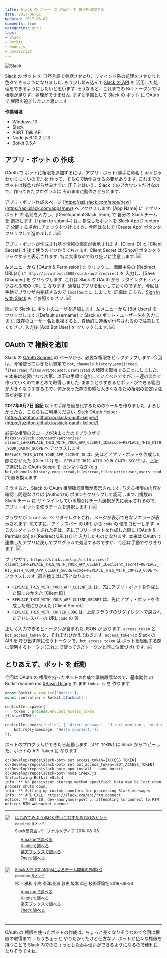 ```yaml
---
title: Slack の ボット に OAuth で 権限を追加する
date: 2017-06-01
updated: 2017-06-07
comments: true
categories: ボット
tags:
- Slack
- Botkit
- Node.js
- JavaScript
---
```


![](/images/slack/slack.png "Slack")

Slack の ボット を 自然言語で会話させたり、リマインド系の処理をさせたりと色々できるようになりました. もう少し踏み込んで [Slack の API](https://api.slack.com/methods) を 活用した処理をできるようにしたいと思います. そうなると、これまでの Bot トークンでは権限が足りず、処理ができません. まずは準備として Slack の ボット に OAuth で 権限を追加したいと思います.


**作業環境**
- Windows 10
- Slack
- A3RT Talk API
- Node.js 6.10.2 LTS
- Botkit 0.5.4


## アプリ・ボット の 作成
OAuth で ボットに権限を追加するには、アプリ・ボット(勝手に命名！ `App` じゃ わかりにくいので.) を 作って、そちらで動作させる必要があります. これまでのボットは残念ながらサヨナラに (T_T とはいえ、Slack でのアカウントだけなので、作ってきたプログラムは そのままに動作させられます.

アプリ・ボット作成のページ [https://api.slack.com/apps/new](https://api.slack.com/apps/new) へ アクセスします.
[App Name] に アプリ・ボット の 名前を入力し、[Development Slack Team] で 自分の Slack チーム を 選択します.
[I plan to submit~] は、作成したボットを Slack App Directory で 公開する場合にチェックをつけますが、今回はなしで [Create App] ボタンをクリックして進めました.
![](/images/slack/oauth/01.png)

アプリ・ボットが作成され基本情報の画面が表示されます. [Client ID] と [Client Secret] は 後で使うのでひかえておきます. Client Secret は [Show] ボタンをクリックすると表示されます. 特に大事なので取り扱いに注意します.
![](/images/slack/oauth/02.png)

左メニューから [OAuth & Permission] を クリックし、画面中央の [Redirect URL(s)] に `http://localhost:3000/slack/auth/redirect` を 入力し、[Save Changes] を クリックします.
これは Slack の OAuth から リダイレクト・バックされる際の URL に なります. 通常はアプリを動かしておくのですが、今回は手動でブラウザ内完結するので `localhost` に しました. 詳細は こちら、[Sign in with Slack](https://api.slack.com/docs/sign-in-with-slack) も ご参照ください.
![](/images/slack/oauth/03.png)

続いて Slack に ボットのユーザを追加します. 左メニューから [Bot Users] を クリックします.
[Default username] に Slack の ボット・ユーザー名を入力します. 既存のユーザー名と重複すると、自動的に連番が付与されるので注意してください.
入力後 [Add Bot User] を クリックします.
![](/images/slack/oauth/04.png)


## OAuth で 権限を追加
Slack の [OAuth Scopes](https://api.slack.com/docs/oauth-scopes) の ページから、必要な権限をピックアップします. 今回は、今後使っていきたい想定で `bot`, `channels:history` ,`emoji:read`, `files:read`, `files:write:user`, `users:read` の権限を取得することにしました.
※ 本来は必要になり次第、以下の手順で追加していくべきですが、一連の流れで作っていくのでまとめて取得しました. あまりとりすぎるとボットができる範囲が大きくなりすぎるので、何かあった際の影響も大きくなるため権限の設定は注意が必要です.

**2017年6月7日 追記**
以下の手順を簡易化するためのツールを作りました. よろしかったら、こちらもご利用ください.
Slack OAuth Helper - [https://azriton.github.io/slack-oauth-helper/](https://azriton.github.io/slack-oauth-helper/)

必要な権限のスコープが決まったのでブラウザで `https://slack.com/oauth/authorize?client_id=REPLACE_THIS_WITH_YOUR_APP_CLIENT_ID&scope=REPLACE_THIS_WITH_YOUR_OAUTH_SCOPE` へ アクセスします.
`REPLACE_THIS_WITH_YOUR_APP_CLIENT_ID` は、先ほどアプリ・ボットを作成した際にひかえた [Client ID] を、
`REPLACE_THIS_WITH_YOUR_OAUTH_SCOPE` は、上記で選択した OAuth Scope を カンマつなぎ (e.g. `bot,channels:history,emoji:read,files:read,files:write:user,users:read`)で置き換えます.

そうすると、Slack の OAuth 権限確認画面が表示されます. 与える権限の内容を確認し問題なければ [Authorize] ボタンをクリックして認可します. (複数の Slack チーム に サインインしている場合はチーム選択が先に表示されるので、アプリ・ボットを使うチームを選択します.)
![](/images/slack/oauth/05.png)

ブラウザが `localhost` へ リダイレクトされ、ページが表示できないエラーが表示されます. 慌てずに、アドレスバー の URL から `code` の 値をコピーします.
※ このリダイレクトされた先は、先にアプリ・ボットを作成した際に [OAuth & Permission] の [Redirect URL(s)] に 入力したものになります. 本来は OAuth で 連携したアプリに戻してプログラムで処理するのですが、今回は手動でやりきります.
![](/images/slack/oauth/06.png)

ブラウザで、`https://slack.com/api/oauth.access?client_id=REPLACE_THIS_WITH_YOUR_APP_CLIENT_ID&client_secret=REPLACE_THIS_WITH_YOUR_APP_CLIENT_SECRET&code=REPLACE_THIS_WITH_COPYED_CODE` へ アクセスします.
置き換えは以下となります.
- `REPLACE_THIS_WITH_YOUR_APP_CLIENT_ID` は、先にアプリ・ボットを作成した際にひかえた [Client ID]
- `REPLACE_THIS_WITH_YOUR_APP_CLIENT_SECRET` は、先にアプリ・ボットを作成した際にひかえた [Client Secret]
- `REPLACE_THIS_WITH_COPYED_CODE` は、上記ブラウザのリダイレクトで戻されたアドレスバーの URL `code` の 値

正しく入力できるとトークンが含まれた JSON が 返ります. `access_token` と `bot_access_token` を、それぞれひかえておきます.
`access_token` は Slack の API を 呼び出す際に使うトークンで、`bot_access_token` は ボットを起動する際に使用するトークン(これまで使ってきたトークンと同じ位置づけ) です.
![](/images/slack/oauth/07.png)


## とりあえず、ボット を 起動
今回は OAuth の 権限を持ったボットの作成で準備段階なので、基本動作 の Botkit readme.md [#Basic Usage](https://github.com/howdyai/botkit/blob/master/docs/readme.md#basic-usage) の まま `index.js` を 作ります.
```javascript
const Botkit = require('botkit');
const controller = Botkit.slackbot();

controller.spawn({
    token : process.env.bot_access_token
}).startRTM();

controller.hears('hello', [ 'direct_message', 'direct_mention', 'mention' ], (bot, message) => {
    bot.reply(message, 'Hello yourself.');
});
```

ボットのプログラムができたら起動します.
`[API_TOKEN]` は Slack からコピーした、ボットの API Token に なります.
```shell-session
c:\Develop\repos\slack-bot> set access_token=[ACCESS_TOKEN]
c:\Develop\repos\slack-bot> set bot_access_token=[BOT_ACCESS_TOKEN]
c:\Develop\repos\slack-bot> npm install --save botkit
c:\Develop\repos\slack-bot> node index.js
Initializing Botkit v0.5.4
info: ** No persistent storage method specified! Data may be lost when process shuts down.
info: ** Setting up custom handlers for processing Slack messages
info: ** API CALL: https://slack.com/api/rtm.connect
notice: ** BOT ID: dev-anonymous-poet ...attempting to connect to RTM!
notice: RTM websocket opened
```



- - - -
<div class="booklink-box" style="text-align:left;padding-bottom:20px;font-size:small;/zoom: 1;overflow: hidden;"><div class="booklink-image" style="float:left;margin:0 15px 10px 0;"><a href="//af.moshimo.com/af/c/click?a_id=860699&p_id=170&pc_id=185&pl_id=4062&s_v=b5Rz2P0601xu&url=http%3A%2F%2Fwww.amazon.co.jp%2Fexec%2Fobidos%2FASIN%2F4893623265" target="_blank" ><img src="https://images-fe.ssl-images-amazon.com/images/I/51SYfM4adrL._SL160_.jpg" style="border: none;" /></a><img src="//i.moshimo.com/af/i/impression?a_id=860699&p_id=170&pc_id=185&pl_id=4062" width="1" height="1" style="border:none;"></div><div class="booklink-info" style="line-height:120%;/zoom: 1;overflow: hidden;"><div class="booklink-name" style="margin-bottom:10px;line-height:120%"><a href="//af.moshimo.com/af/c/click?a_id=860699&p_id=170&pc_id=185&pl_id=4062&s_v=b5Rz2P0601xu&url=http%3A%2F%2Fwww.amazon.co.jp%2Fexec%2Fobidos%2FASIN%2F4893623265" target="_blank" >はじめてみようSlack 使いこなすための31のヒント</a><img src="//i.moshimo.com/af/i/impression?a_id=860699&p_id=170&pc_id=185&pl_id=4062" width="1" height="1" style="border:none;"><div class="booklink-powered-date" style="font-size:8pt;margin-top:5px;font-family:verdana;line-height:120%">posted with <a href="https://yomereba.com" rel="nofollow" target="_blank">ヨメレバ</a></div></div><div class="booklink-detail" style="margin-bottom:5px;">Slack研究会 パーソナルメディア 2016-08-03    </div><div class="booklink-link2" style="margin-top:10px;"><div class="shoplinkamazon" style="margin-right:5px;background: url('//img.yomereba.com/yl.gif') 0 0 no-repeat;padding: 2px 0 2px 18px;white-space: nowrap;"><a href="//af.moshimo.com/af/c/click?a_id=860699&p_id=170&pc_id=185&pl_id=4062&s_v=b5Rz2P0601xu&url=http%3A%2F%2Fwww.amazon.co.jp%2Fexec%2Fobidos%2FASIN%2F4893623265" target="_blank" >Amazonで調べる</a><img src="//i.moshimo.com/af/i/impression?a_id=860699&p_id=170&pc_id=185&pl_id=4062" width="1" height="1" style="border:none;"></div><div class="shoplinkkindle" style="margin-right:5px;background: url('//img.yomereba.com/yl.gif') 0 0 no-repeat;padding: 2px 0 2px 18px;white-space: nowrap;"><a href="//af.moshimo.com/af/c/click?a_id=860699&p_id=170&pc_id=185&pl_id=4062&s_v=b5Rz2P0601xu&url=http%3A%2F%2Fwww.amazon.co.jp%2Fexec%2Fobidos%2FASIN%2FB01L7HCBT2%2F" target="_blank" >Kindleで調べる</a><img src="//i.moshimo.com/af/i/impression?a_id=860699&p_id=170&pc_id=185&pl_id=4062" width="1" height="1" style="border:none;"></div><div class="shoplinkrakuten" style="margin-right:5px;background: url('//img.yomereba.com/yl.gif') 0 -50px no-repeat;padding: 2px 0 2px 18px;white-space: nowrap;"><a href="//af.moshimo.com/af/c/click?a_id=862013&p_id=56&pc_id=56&pl_id=637&s_v=b5Rz2P0601xu&url=http%3A%2F%2Fbooks.rakuten.co.jp%2Frb%2F14364488%2F" target="_blank" >楽天ブックスで調べる</a><img src="//i.moshimo.com/af/i/impression?a_id=862013&p_id=56&pc_id=56&pl_id=637" width="1" height="1" style="border:none;"></div>            <div class="shoplinkseven" style="margin-right:5px;background: url('//img.yomereba.com/yl.gif') 0 -100px no-repeat;padding: 2px 0 2px 18px;white-space: nowrap;"><a href="//af.moshimo.com/af/c/click?a_id=860693&p_id=932&pc_id=1188&pl_id=12456&s_v=b5Rz2P0601xu&url=http%3A%2F%2F7net.omni7.jp%2Fsearch%2F%3FsearchKeywordFlg%3D1%26keyword%3D4-89-362326-3%2520%257C%25204-893-62326-3%2520%257C%25204-8936-2326-3%2520%257C%25204-89362-326-3%2520%257C%25204-893623-26-3%2520%257C%25204-8936232-6-3" target="_blank" >7netで調べる<img src="//i.moshimo.com/af/i/impression?a_id=860693&p_id=932&pc_id=1188&pl_id=12456" width="1" height="1" style="border:none;"></a></div>                          </div></div><div class="booklink-footer" style="clear: left"></div></div>

<div class="booklink-box" style="text-align:left;padding-bottom:20px;font-size:small;/zoom: 1;overflow: hidden;"><div class="booklink-image" style="float:left;margin:0 15px 10px 0;"><a href="//af.moshimo.com/af/c/click?a_id=860699&p_id=170&pc_id=185&pl_id=4062&s_v=b5Rz2P0601xu&url=http%3A%2F%2Fwww.amazon.co.jp%2Fexec%2Fobidos%2FASIN%2F4774182389" target="_blank" ><img src="https://images-fe.ssl-images-amazon.com/images/I/51g9K9r7quL._SL160_.jpg" style="border: none;" /></a><img src="//i.moshimo.com/af/i/impression?a_id=860699&p_id=170&pc_id=185&pl_id=4062" width="1" height="1" style="border:none;"></div><div class="booklink-info" style="line-height:120%;/zoom: 1;overflow: hidden;"><div class="booklink-name" style="margin-bottom:10px;line-height:120%"><a href="//af.moshimo.com/af/c/click?a_id=860699&p_id=170&pc_id=185&pl_id=4062&s_v=b5Rz2P0601xu&url=http%3A%2F%2Fwww.amazon.co.jp%2Fexec%2Fobidos%2FASIN%2F4774182389" target="_blank" >Slack入門 [ChatOpsによるチーム開発の効率化]</a><img src="//i.moshimo.com/af/i/impression?a_id=860699&p_id=170&pc_id=185&pl_id=4062" width="1" height="1" style="border:none;"><div class="booklink-powered-date" style="font-size:8pt;margin-top:5px;font-family:verdana;line-height:120%">posted with <a href="https://yomereba.com" rel="nofollow" target="_blank">ヨメレバ</a></div></div><div class="booklink-detail" style="margin-bottom:5px;">松下 雅和,小島 泰洋,長瀬 敦史,坂本 卓巳 技術評論社 2016-06-28    </div><div class="booklink-link2" style="margin-top:10px;"><div class="shoplinkamazon" style="margin-right:5px;background: url('//img.yomereba.com/yl.gif') 0 0 no-repeat;padding: 2px 0 2px 18px;white-space: nowrap;"><a href="//af.moshimo.com/af/c/click?a_id=860699&p_id=170&pc_id=185&pl_id=4062&s_v=b5Rz2P0601xu&url=http%3A%2F%2Fwww.amazon.co.jp%2Fexec%2Fobidos%2FASIN%2F4774182389" target="_blank" >Amazonで調べる</a><img src="//i.moshimo.com/af/i/impression?a_id=860699&p_id=170&pc_id=185&pl_id=4062" width="1" height="1" style="border:none;"></div><div class="shoplinkkindle" style="margin-right:5px;background: url('//img.yomereba.com/yl.gif') 0 0 no-repeat;padding: 2px 0 2px 18px;white-space: nowrap;"><a href="//af.moshimo.com/af/c/click?a_id=860699&p_id=170&pc_id=185&pl_id=4062&s_v=b5Rz2P0601xu&url=http%3A%2F%2Fwww.amazon.co.jp%2Fexec%2Fobidos%2FASIN%2FB01HI2TD28%2F" target="_blank" >Kindleで調べる</a><img src="//i.moshimo.com/af/i/impression?a_id=860699&p_id=170&pc_id=185&pl_id=4062" width="1" height="1" style="border:none;"></div><div class="shoplinkrakuten" style="margin-right:5px;background: url('//img.yomereba.com/yl.gif') 0 -50px no-repeat;padding: 2px 0 2px 18px;white-space: nowrap;"><a href="//af.moshimo.com/af/c/click?a_id=862013&p_id=56&pc_id=56&pl_id=637&s_v=b5Rz2P0601xu&url=http%3A%2F%2Fbooks.rakuten.co.jp%2Frb%2F14263497%2F" target="_blank" >楽天ブックスで調べる</a><img src="//i.moshimo.com/af/i/impression?a_id=862013&p_id=56&pc_id=56&pl_id=637" width="1" height="1" style="border:none;"></div>           <div class="shoplinkseven" style="margin-right:5px;background: url('//img.yomereba.com/yl.gif') 0 -100px no-repeat;padding: 2px 0 2px 18px;white-space: nowrap;"><a href="//af.moshimo.com/af/c/click?a_id=860693&p_id=932&pc_id=1188&pl_id=12456&s_v=b5Rz2P0601xu&url=http%3A%2F%2F7net.omni7.jp%2Fsearch%2F%3FsearchKeywordFlg%3D1%26keyword%3D4-77-418238-4%2520%257C%25204-774-18238-4%2520%257C%25204-7741-8238-4%2520%257C%25204-77418-238-4%2520%257C%25204-774182-38-4%2520%257C%25204-7741823-8-4" target="_blank" >7netで調べる<img src="//i.moshimo.com/af/i/impression?a_id=860693&p_id=932&pc_id=1188&pl_id=12456" width="1" height="1" style="border:none;"></a></div>                          </div></div><div class="booklink-footer" style="clear: left"></div></div>



- - - -
OAuth の 権限を使ったボットの作成は、ちょっと長くなりそうなので今回は権限の取得まで...
もうちょっと やりたかったけど仕方ない. ボットが色々な権限を持つことで Slack 内でのちょっとしたお手伝いができるようになるので便利になりそうですね.
